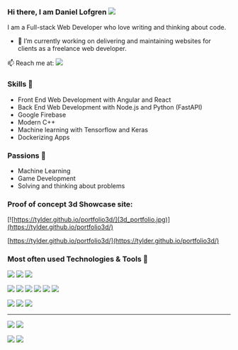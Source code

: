 ### Hi there, I am Daniel Lofgren <img src="https://raw.githubusercontent.com/MartinHeinz/MartinHeinz/master/wave.gif" width="30px">

I am a Full-stack Web Developer who love writing and thinking about code. 

- 🔭 I’m currently working on delivering and maintaining websites for clients as a freelance web developer.

📫 Reach me at: [![](https://img.shields.io/badge/lofgrendaniel87@gmail.com-Gmail-D14836?style=flat&logo=gmail&logoColor=white) ](mailto:lofgrendaniel87@gmail.com)

### Skills 🦾

- Front End Web Development with Angular and React
- Back End Web Development with Node.js and Python (FastAPI) 
- Google Firebase
- Modern C++
- Machine learning with Tensorflow and Keras
- Dockerizing Apps

### Passions 👾

- Machine Learning
- Game Development
- Solving and thinking about problems 

### Proof of concept 3d Showcase site:
[![https://tylder.github.io/portfolio3d/](3d_portfolio.jpg)](https://tylder.github.io/portfolio3d/)

[https://tylder.github.io/portfolio3d/](https://tylder.github.io/portfolio3d/)

### Most often used Technologies & Tools 🔧 
![](https://img.shields.io/badge/Typescript-informational?style=flat&logo=typescript&logoColor=white)
![](https://img.shields.io/badge/Python-informational?style=flat&logo=python&logoColor=white)
![](https://img.shields.io/badge/C++-00599C?style=flat-square&logo=cplusplus&logoColor=white)

![](https://img.shields.io/badge/Angular-DD0031?style=flat&logo=angular&logoColor=white)
![](https://img.shields.io/badge/Node.js-43853D?style=flat&logo=node.js&logoColor=white)
![](https://img.shields.io/badge/Material--UI-0081CB?style=flat&logo=material-ui&logoColor=white)
![](https://img.shields.io/badge/Sass-CC6699?style=flat&logo=sass&logoColor=white)
![](https://img.shields.io/badge/PostgreSQL-316192?style=flat&logo=postgresql&logoColor=white)
![](https://img.shields.io/badge/MongoDB-4EA94B?style=flat&logo=mongodb&logoColor=white)


![](https://img.shields.io/badge/Linux-informational?style=flat&logo=linux&logoColor=white)
![](https://img.shields.io/badge/Docker-informational?style=flat&logo=docker&logoColor=white)
![](https://img.shields.io/badge/Kubernetes-informational?style=flat&logo=kubernetes&logoColor=white)

***

[![](https://github-readme-stats.vercel.app/api/pin/?username=Tylder&repo=firestore-extended&theme=onedark)](https://github.com/Tylder/firestore-extended)
[![](https://github-readme-stats.vercel.app/api/pin/?username=tylder&repo=OMPEval_py_wrapper&theme=onedark)](https://github.com/tylder/OMPEval_py_wrapper)

![](https://github-readme-stats.vercel.app/api/top-langs/?username=tylder&langs_count=6&layout=compact&hide=javascript,html&theme=onedark)
![](https://github-readme-stats.vercel.app/api?username=tylder&count_private=true&hide=issues&include_all_commits=true&theme=onedark)
